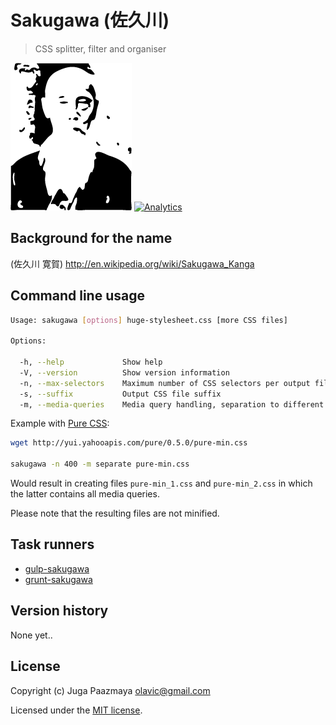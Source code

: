 # Sakugawa (佐久川)

> CSS splitter, filter and organiser

![Mr Sakugawa](./sakugawa-logo.png)
[![Analytics](https://ga-beacon.appspot.com/UA-2643697-15/sakugawa/index)](https://github.com/igrigorik/ga-beacon)

## Background for the name

(佐久川 寛賀)
http://en.wikipedia.org/wiki/Sakugawa_Kanga

## Command line usage

```sh
Usage: sakugawa [options] huge-stylesheet.css [more CSS files]

Options:

  -h, --help             Show help
  -V, --version          Show version information
  -n, --max-selectors    Maximum number of CSS selectors per output file
  -s, --suffix           Output CSS file suffix
  -m, --media-queries    Media query handling, separation to different file (separate) or ignorance (ignore). By default included
```

Example with [Pure CSS](http://purecss.io/ "A set of small, responsive CSS modules that you can use in every web project"):

```sh
wget http://yui.yahooapis.com/pure/0.5.0/pure-min.css

sakugawa -n 400 -m separate pure-min.css
```

Would result in creating files `pure-min_1.css` and `pure-min_2.css` in which the latter contains all media queries.

Please note that the resulting files are not minified.

## Task runners

* [gulp-sakugawa](https://github.com/paazmaya/gulp-sakugawa "Run Sakugawa via gulp, for CSS splitting, filtering and organising")
* [grunt-sakugawa](https://github.com/paazmaya/grunt-sakugawa "Run Sakugawa via Grunt, for CSS splitting, filtering and organising")

## Version history

None yet..

## License

Copyright (c) Juga Paazmaya <olavic@gmail.com>

Licensed under the [MIT license](LICENSE).
